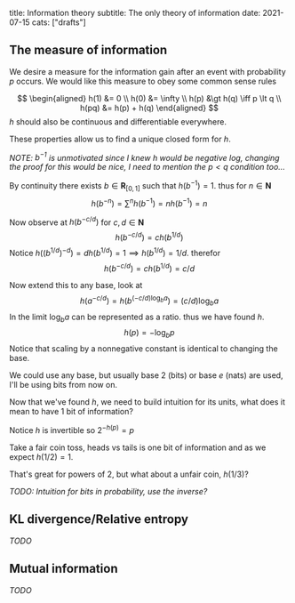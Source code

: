 title: Information theory
subtitle: The only theory of information
date: 2021-07-15
cats: ["drafts"]


## The measure of information
We desire a measure for the information gain after an event with probability $p$ occurs.
We would like this measure to obey some common sense rules

$$
\begin{aligned}
h(1)  &= 0      \\
h(0)  &= \infty \\
h(p)  &\gt h(q)  \iff p \lt q \\
h(pq) &= h(p) + h(q)
\end{aligned}
$$
$h$ should also be continuous and differentiable everywhere.

These properties allow us to find a unique closed form for $h$.

*NOTE: $b^{-1}$ is unmotivated since I knew $h$ would be negative log,
changing the proof for this would be nice, I need to mention the $p \lt q$ condition too...*

By continuity there exists $b \in \mathbf R_{[0,1]}$ such that $h(b^{-1}) = 1$.
thus for $n \in \mathbf N$
$$
h(b^{-n}) = \sum^n h(b^{-1}) = n h(b^{-1}) = n
$$

Now observe at $h(b^{-c/d})$ for $c, d \in \mathbf N$
$$
h(b^{-c/d}) = c h(b^{1/d})
$$
Notice $h((b^{1/d})^{-d}) = d h(b^{1/d}) = 1 \implies h(b^{1/d}) = 1/d$. therefor
$$
h(b^{-c/d}) = ch(b^{1/d}) = c/d
$$

Now extend this to any base, look at
$$
h(a^{-c/d}) = h\left(b^{(-c/d) \log_b a}\right) = (c/d) \log_b a
$$
In the limit $\log_b a$ can be represented as a ratio. thus we have found $h$.
$$
h(p) = - \log_b p
$$
Notice that scaling by a nonnegative constant is identical to changing the base.

We could use any base, but usually base $2$ (bits) or base $e$ (nats) are used,
I'll be using bits from now on.

Now that we've found $h$, we need to build intuition for its units, what does it mean to have $1$ bit of information?

Notice $h$ is invertible so $2^{-h(p)} = p$ 

Take a fair coin toss, heads vs tails is one bit of information and as we expect $h(1/2) = 1$.

That's great for powers of $2$, but what about a unfair coin, $h(1/3)$?

*TODO: Intuition for bits in probability, use the inverse?*


## KL divergence/Relative entropy

*TODO*


## Mutual information

*TODO*


